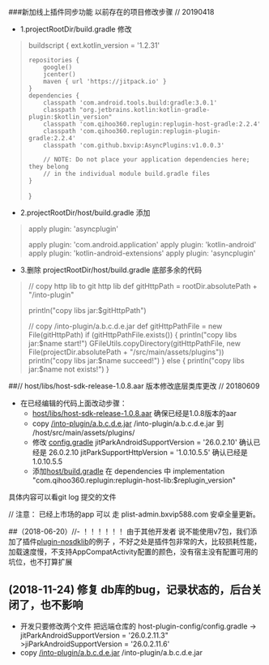 ###新加线上插件同步功能 以前存在的项目修改步骤 // 20190418
* 1.projectRootDir/build.gradle 修改
> buildscript {
>     ext.kotlin_version = '1.2.31'
> 
>     repositories {
>         google()
>         jcenter()
>         maven { url 'https://jitpack.io' }
>     }
>     dependencies {
>         classpath 'com.android.tools.build:gradle:3.0.1'
>         classpath "org.jetbrains.kotlin:kotlin-gradle-plugin:$kotlin_version"
>         classpath 'com.qihoo360.replugin:replugin-host-gradle:2.2.4'
>         classpath 'com.qihoo360.replugin:replugin-plugin-gradle:2.2.4'
>         classpath 'com.github.bxvip:AsyncPlugins:v1.0.0.3'
> 
>         // NOTE: Do not place your application dependencies here; they belong
>         // in the individual module build.gradle files
>     }
> }

* 2.projectRootDir/host/build.gradle  添加
> apply plugin: 'asyncplugin'
> 
> apply plugin: 'com.android.application'
> apply plugin: 'kotlin-android'
> apply plugin: 'kotlin-android-extensions'
> apply plugin: 'asyncplugin'

* 3.删除 projectRootDir/host/build.gradle 底部多余的代码
>// copy http lib to git http lib
>def gitHttpPath = rootDir.absolutePath + "/into-plugin"
>
>println("copy libs jar:$gitHttpPath")
>
>// copy /into-plugin/a.b.c.d.e.jar
>def gitHttpPathFile = new File(gitHttpPath)
>if (gitHttpPathFile.exists()) {
>    println("copy libs jar:$name start!")
>    GFileUtils.copyDirectory(gitHttpPathFile, new File(projectDir.absolutePath + "/src/main/assets/plugins"))
>    println("copy libs jar:$name succeed!")
>} else {
>    println("copy libs jar:$name not exists!")
>}




##// host/libs/host-sdk-release-1.0.8.aar  版本修改底层类库更改  // 20180609
* 在已经编辑的代码上面改动步骤：
   * [host/libs/host-sdk-release-1.0.8.aar](host/libs/host-sdk-release-1.0.8.aar)  确保已经是1.0.8版本的aar
   * copy [/into-plugin/a.b.c.d.e.jar](/into-plugin/a.b.c.d.e.jar) /into-plugin/a.b.c.d.e.jar 到 /host/src/main/assets/plugins/
   * 修改 [config.gradle](host-plugin-config/config.gradle) jitParkAndroidSupportVersion = '26.0.2.10' 确认已经是 26.0.2.10
                                                              jitParkSupportHttpVersion = '1.0.10.5.5' 确认已经是 1.0.10.5.5
   * 添加[host/build.gradle](host/build.gradle)  在 dependencies 中 implementation "com.qihoo360.replugin:replugin-host-lib:$replugin_version"
   
具体内容可以看git log 提交的文件


// 注意： 已经上市场的app 可以 走 plist-admin.bxvip588.com  安卓全量更新。




##（2018-06-20）//- ！！！！！！ 由于其他开发者 说不能使用v7包，我们添加了插件[plugin-nosdklib](/plugin-nosdklib)的例子 ，不好之处是插件包非常的大，比较损耗性能，加载速度慢，不支持AppCompatActivity配置的颜色，没有宿主没有配置可用的坑位，也不打算扩展



## (2018-11-24) 修复 db库的bug，记录状态的，后台关闭了，也不影响
* 开发只要修改两个文件 把远端仓库的 host-plugin-config/config.gradle -> jitParkAndroidSupportVersion = '26.0.2.11.3" >jiParkAndroidSupportVersion = '26.0.2.11.6'
* copy [/into-plugin/a.b.c.d.e.jar](/into-plugin/a.b.c.d.e.jar) /into-plugin/a.b.c.d.e.jar